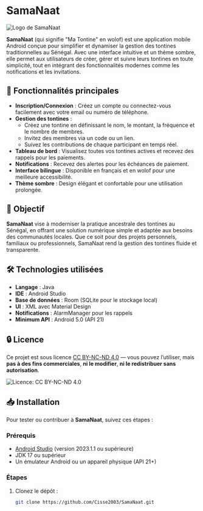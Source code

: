 # SamaNaat

![Logo de SamaNaat](https://via.placeholder.com/150.png?text=SamaNaat)

**SamaNaat** (qui signifie "Ma Tontine" en wolof) est une application mobile Android conçue pour simplifier et dynamiser la gestion des tontines traditionnelles au Sénégal. Avec une interface intuitive et un thème sombre, elle permet aux utilisateurs de créer, gérer et suivre leurs tontines en toute simplicité, tout en intégrant des fonctionnalités modernes comme les notifications et les invitations.

## 🚀 Fonctionnalités principales

- **Inscription/Connexion** : Créez un compte ou connectez-vous facilement avec votre email ou numéro de téléphone.
- **Gestion des tontines** :
  - Créez une tontine en définissant le nom, le montant, la fréquence et le nombre de membres.
  - Invitez des membres via un code ou un lien.
  - Suivez les contributions de chaque participant en temps réel.
- **Tableau de bord** : Visualisez toutes vos tontines actives et recevez des rappels pour les paiements.
- **Notifications** : Recevez des alertes pour les échéances de paiement.
- **Interface bilingue** : Disponible en français et en wolof pour une meilleure accessibilité.
- **Thème sombre** : Design élégant et confortable pour une utilisation prolongée.

## 🎯 Objectif

**SamaNaat** vise à moderniser la pratique ancestrale des tontines au Sénégal, en offrant une solution numérique simple et adaptée aux besoins des communautés locales. Que ce soit pour des projets personnels, familiaux ou professionnels, SamaNaat rend la gestion des tontines fluide et transparente.

## 🛠️ Technologies utilisées

- **Langage** : Java
- **IDE** : Android Studio
- **Base de données** : Room (SQLite pour le stockage local)
- **UI** : XML avec Material Design
- **Notifications** : AlarmManager pour les rappels
- **Minimum API** : Android 5.0 (API 21)

## 🔒 Licence

Ce projet est sous licence [CC BY-NC-ND 4.0](https://creativecommons.org/licenses/by-nc-nd/4.0/) — vous pouvez l’utiliser, mais **pas à des fins commerciales**, **ni le modifier**, **ni le redistribuer sans autorisation**.

![Licence: CC BY-NC-ND 4.0](https://img.shields.io/badge/Licence-CC%20BY--NC--ND%204.0-lightgrey.svg)


## 📥 Installation

Pour tester ou contribuer à **SamaNaat**, suivez ces étapes :

### Prérequis
- [Android Studio](https://developer.android.com/studio) (version 2023.1.1 ou supérieure)
- JDK 17 ou supérieur
- Un émulateur Android ou un appareil physique (API 21+)

### Étapes
1. Clonez le dépôt :
   ```bash
   git clone https://github.com/Cisse2003/SamaNaat.git
